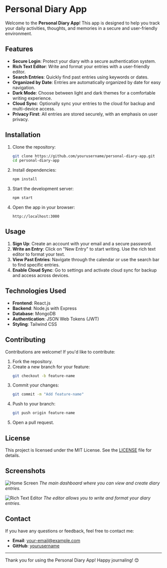 # Personal Diary App

Welcome to the **Personal Diary App**! This app is designed to help you track your daily activities, thoughts, and memories in a secure and user-friendly environment.

## Features

- **Secure Login**: Protect your diary with a secure authentication system.
- **Rich Text Editor**: Write and format your entries with a user-friendly editor.
- **Search Entries**: Quickly find past entries using keywords or dates.
- **Organized by Date**: Entries are automatically organized by date for easy navigation.
- **Dark Mode**: Choose between light and dark themes for a comfortable writing experience.
- **Cloud Sync**: Optionally sync your entries to the cloud for backup and multi-device access.
- **Privacy First**: All entries are stored securely, with an emphasis on user privacy.

## Installation

1. Clone the repository:
   ```bash
   git clone https://github.com/yourusername/personal-diary-app.git
   cd personal-diary-app
   ```

2. Install dependencies:
   ```bash
   npm install
   ```

3. Start the development server:
   ```bash
   npm start
   ```

4. Open the app in your browser:
   ```
   http://localhost:3000
   ```

## Usage

1. **Sign Up**: Create an account with your email and a secure password.
2. **Write an Entry**: Click on "New Entry" to start writing. Use the rich text editor to format your text.
3. **View Past Entries**: Navigate through the calendar or use the search bar to find specific entries.
4. **Enable Cloud Sync**: Go to settings and activate cloud sync for backup and access across devices.

## Technologies Used

- **Frontend**: React.js
- **Backend**: Node.js with Express
- **Database**: MongoDB
- **Authentication**: JSON Web Tokens (JWT)
- **Styling**: Tailwind CSS

## Contributing

Contributions are welcome! If you'd like to contribute:

1. Fork the repository.
2. Create a new branch for your feature:
   ```bash
   git checkout -b feature-name
   ```
3. Commit your changes:
   ```bash
   git commit -m "Add feature-name"
   ```
4. Push to your branch:
   ```bash
   git push origin feature-name
   ```
5. Open a pull request.

## License

This project is licensed under the MIT License. See the [LICENSE](LICENSE) file for details.

## Screenshots

![Home Screen](screenshots/home.png)
*The main dashboard where you can view and create diary entries.*

![Rich Text Editor](screenshots/editor.png)
*The editor allows you to write and format your diary entries.*

## Contact

If you have any questions or feedback, feel free to contact me:

- **Email**: your-email@example.com
- **GitHub**: [yourusername](https://github.com/yourusername)

---

Thank you for using the Personal Diary App! Happy journaling! 😊
